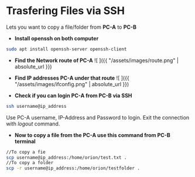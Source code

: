 # Trasfering Files via SSH

Lets you want to copy a file/folder from **PC-A** to **PC-B** 

* **Install openssh on both computer**

~~~bash
sudo apt install openssh-server openssh-client
~~~

* **Find the Network route of PC-A**
![ ]({{ "/assets/images/route.png" | absolute_url }})

* **Find IP addresses PC-A under that route**
![ ]({{ "/assets/images/ifconfig.png" | absolute_url }})


* **Check if you can login PC-A from PC-B via SSH**
~~~bash
ssh username@ip_address
~~~
Use PC-A username, IP-Address and Password to login. Exit the connection with *logout* command.

* **Now to copy a file from the PC-A  use this command from PC-B terminal**
~~~bash
//To copy a fie 
scp username@ip_address:/home/orion/test.txt .
//To copy a folder
scp -r username@ip_address:/home/orion/testfolder .
~~~
